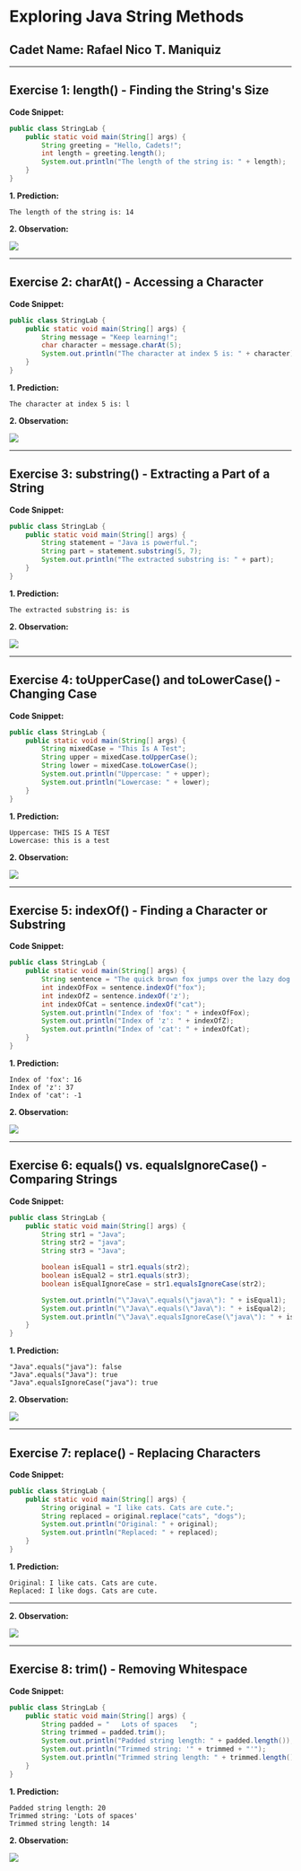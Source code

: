 # Exploring Java String Methods

## Cadet Name: Rafael Nico T. Maniquiz

-----

## Exercise 1: length() - Finding the String's Size

**Code Snippet:**

```java
public class StringLab {
    public static void main(String[] args) {
        String greeting = "Hello, Cadets!";
        int length = greeting.length();
        System.out.println("The length of the string is: " + length);
    }
}
```

**1. Prediction:**

```
The length of the string is: 14
```

**2. Observation:**

<img src="https://github.com/rick-maniquiz/Exploring-Java-String-Methods/blob/6b9e92cca30b68a85e94ac2782c7c3bd687eaae3/screenshots/1.png"/>


-----

## Exercise 2: charAt() - Accessing a Character

**Code Snippet:**

```java
public class StringLab {
    public static void main(String[] args) {
        String message = "Keep learning!";
        char character = message.charAt(5);
        System.out.println("The character at index 5 is: " + character);
    }
}
```

**1. Prediction:**

```
The character at index 5 is: l
```

**2. Observation:**

<img src="https://github.com/rick-maniquiz/Exploring-Java-String-Methods/blob/6b9e92cca30b68a85e94ac2782c7c3bd687eaae3/screenshots/2.png"/>

-----

## Exercise 3: substring() - Extracting a Part of a String

**Code Snippet:**

```java
public class StringLab {
    public static void main(String[] args) {
        String statement = "Java is powerful.";
        String part = statement.substring(5, 7);
        System.out.println("The extracted substring is: " + part);
    }
}
```

**1. Prediction:**

```
The extracted substring is: is
```

**2. Observation:**

<img src="https://github.com/rick-maniquiz/Exploring-Java-String-Methods/blob/6b9e92cca30b68a85e94ac2782c7c3bd687eaae3/screenshots/3.png"/>

-----

## Exercise 4: toUpperCase() and toLowerCase() - Changing Case

**Code Snippet:**

```java
public class StringLab {
    public static void main(String[] args) {
        String mixedCase = "This Is A Test";
        String upper = mixedCase.toUpperCase();
        String lower = mixedCase.toLowerCase();
        System.out.println("Uppercase: " + upper);
        System.out.println("Lowercase: " + lower);
    }
}
```

**1. Prediction:**

```
Uppercase: THIS IS A TEST
Lowercase: this is a test
```

**2. Observation:**

<img src="https://github.com/rick-maniquiz/Exploring-Java-String-Methods/blob/6b9e92cca30b68a85e94ac2782c7c3bd687eaae3/screenshots/4.png"/>

-----

## Exercise 5: indexOf() - Finding a Character or Substring

**Code Snippet:**

```java
public class StringLab {
    public static void main(String[] args) {
        String sentence = "The quick brown fox jumps over the lazy dog.";
        int indexOfFox = sentence.indexOf("fox");
        int indexOfZ = sentence.indexOf('z');
        int indexOfCat = sentence.indexOf("cat");
        System.out.println("Index of 'fox': " + indexOfFox);
        System.out.println("Index of 'z': " + indexOfZ);
        System.out.println("Index of 'cat': " + indexOfCat);
    }
}
```

**1. Prediction:**

```
Index of 'fox': 16
Index of 'z': 37
Index of 'cat': -1
```

**2. Observation:**

<img src="https://github.com/rick-maniquiz/Exploring-Java-String-Methods/blob/6b9e92cca30b68a85e94ac2782c7c3bd687eaae3/screenshots/5.png"/>

-----

## Exercise 6: equals() vs. equalsIgnoreCase() - Comparing Strings

**Code Snippet:**

```java
public class StringLab {
    public static void main(String[] args) {
        String str1 = "Java";
        String str2 = "java";
        String str3 = "Java";

        boolean isEqual1 = str1.equals(str2);
        boolean isEqual2 = str1.equals(str3);
        boolean isEqualIgnoreCase = str1.equalsIgnoreCase(str2);

        System.out.println("\"Java\".equals(\"java\"): " + isEqual1);
        System.out.println("\"Java\".equals(\"Java\"): " + isEqual2);
        System.out.println("\"Java\".equalsIgnoreCase(\"java\"): " + isEqualIgnoreCase);
    }
}
```

**1. Prediction:**

```
"Java".equals("java"): false
"Java".equals("Java"): true
"Java".equalsIgnoreCase("java"): true
```

**2. Observation:**

<img src="https://github.com/rick-maniquiz/Exploring-Java-String-Methods/blob/6b9e92cca30b68a85e94ac2782c7c3bd687eaae3/screenshots/6.png"/>

-----

## Exercise 7: replace() - Replacing Characters

**Code Snippet:**

```java
public class StringLab {
    public static void main(String[] args) {
        String original = "I like cats. Cats are cute.";
        String replaced = original.replace("cats", "dogs");
        System.out.println("Original: " + original);
        System.out.println("Replaced: " + replaced);
    }
}
```

**1. Prediction:**

```
Original: I like cats. Cats are cute.
Replaced: I like dogs. Cats are cute.
```

-----

**2. Observation:**

<img src="https://github.com/rick-maniquiz/Exploring-Java-String-Methods/blob/6b9e92cca30b68a85e94ac2782c7c3bd687eaae3/screenshots/7.png"/>

-----

## Exercise 8: trim() - Removing Whitespace

**Code Snippet:**

```java
public class StringLab {
    public static void main(String[] args) {
        String padded = "   Lots of spaces   ";
        String trimmed = padded.trim();
        System.out.println("Padded string length: " + padded.length());
        System.out.println("Trimmed string: '" + trimmed + "'");
        System.out.println("Trimmed string length: " + trimmed.length());
    }
}
```

**1. Prediction:**

```
Padded string length: 20
Trimmed string: 'Lots of spaces'
Trimmed string length: 14

```

**2. Observation:**

<img src="https://github.com/rick-maniquiz/Exploring-Java-String-Methods/blob/6b9e92cca30b68a85e94ac2782c7c3bd687eaae3/screenshots/8.png"/>
